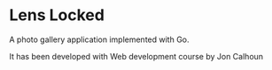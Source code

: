 # Lens Locked

A photo gallery application implemented with Go.

It has been developed with Web development course by Jon Calhoun

